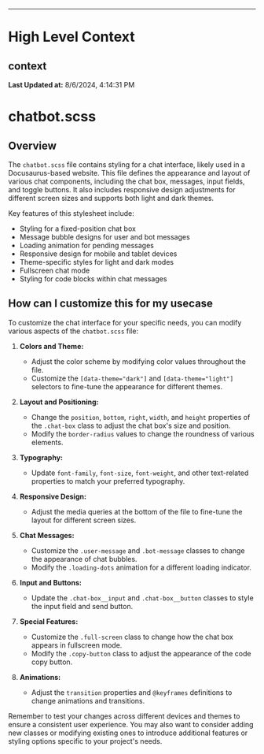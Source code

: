 

---
# High Level Context
## context
**Last Updated at:** 8/6/2024, 4:14:31 PM

# chatbot.scss

## Overview

The `chatbot.scss` file contains styling for a chat interface, likely used in a Docusaurus-based website. This file defines the appearance and layout of various chat components, including the chat box, messages, input fields, and toggle buttons. It also includes responsive design adjustments for different screen sizes and supports both light and dark themes.

Key features of this stylesheet include:

- Styling for a fixed-position chat box
- Message bubble designs for user and bot messages
- Loading animation for pending messages
- Responsive design for mobile and tablet devices
- Theme-specific styles for light and dark modes
- Fullscreen chat mode
- Styling for code blocks within chat messages

## How can I customize this for my usecase

To customize the chat interface for your specific needs, you can modify various aspects of the `chatbot.scss` file:

1. **Colors and Theme:**
   - Adjust the color scheme by modifying color values throughout the file.
   - Customize the `[data-theme="dark"]` and `[data-theme="light"]` selectors to fine-tune the appearance for different themes.

2. **Layout and Positioning:**
   - Change the `position`, `bottom`, `right`, `width`, and `height` properties of the `.chat-box` class to adjust the chat box's size and position.
   - Modify the `border-radius` values to change the roundness of various elements.

3. **Typography:**
   - Update `font-family`, `font-size`, `font-weight`, and other text-related properties to match your preferred typography.

4. **Responsive Design:**
   - Adjust the media queries at the bottom of the file to fine-tune the layout for different screen sizes.

5. **Chat Messages:**
   - Customize the `.user-message` and `.bot-message` classes to change the appearance of chat bubbles.
   - Modify the `.loading-dots` animation for a different loading indicator.

6. **Input and Buttons:**
   - Update the `.chat-box__input` and `.chat-box__button` classes to style the input field and send button.

7. **Special Features:**
   - Customize the `.full-screen` class to change how the chat box appears in fullscreen mode.
   - Modify the `.copy-button` class to adjust the appearance of the code copy button.

8. **Animations:**
   - Adjust the `transition` properties and `@keyframes` definitions to change animations and transitions.

Remember to test your changes across different devices and themes to ensure a consistent user experience. You may also want to consider adding new classes or modifying existing ones to introduce additional features or styling options specific to your project's needs.
